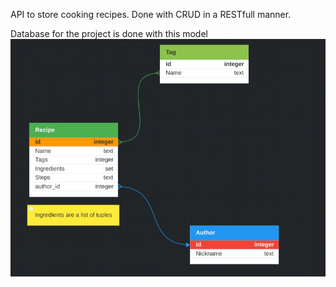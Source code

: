 API to store cooking recipes.
Done with CRUD in a RESTfull manner.

Database for the project is done with this model
![Model done with dbdesigner.net](https://github.com/AlexU238/RecipeAPI/blob/master/DB_model_with_dbdesigner_net)
